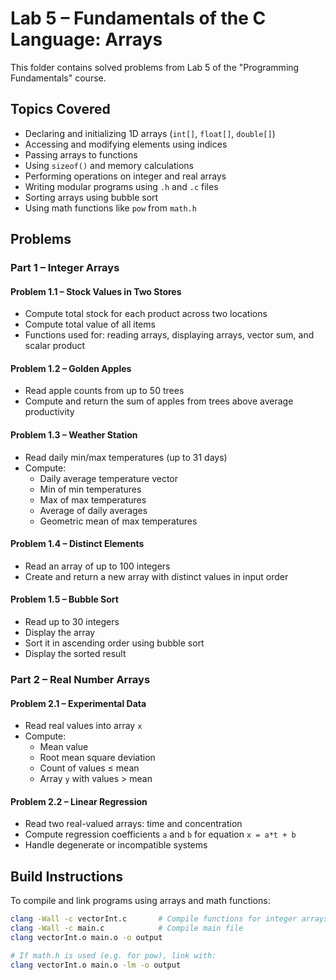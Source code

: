 # Lab 5 – Fundamentals of the C Language: Arrays

This folder contains solved problems from Lab 5 of the "Programming Fundamentals" course.

## Topics Covered

- Declaring and initializing 1D arrays (`int[]`, `float[]`, `double[]`)
- Accessing and modifying elements using indices
- Passing arrays to functions
- Using `sizeof()` and memory calculations
- Performing operations on integer and real arrays
- Writing modular programs using `.h` and `.c` files
- Sorting arrays using bubble sort
- Using math functions like `pow` from `math.h`

## Problems

### Part 1 – Integer Arrays

#### Problem 1.1 – Stock Values in Two Stores
- Compute total stock for each product across two locations
- Compute total value of all items
- Functions used for: reading arrays, displaying arrays, vector sum, and scalar product

#### Problem 1.2 – Golden Apples
- Read apple counts from up to 50 trees
- Compute and return the sum of apples from trees above average productivity

#### Problem 1.3 – Weather Station
- Read daily min/max temperatures (up to 31 days)
- Compute:
  - Daily average temperature vector
  - Min of min temperatures
  - Max of max temperatures
  - Average of daily averages
  - Geometric mean of max temperatures

#### Problem 1.4 – Distinct Elements
- Read an array of up to 100 integers
- Create and return a new array with distinct values in input order

#### Problem 1.5 – Bubble Sort
- Read up to 30 integers
- Display the array
- Sort it in ascending order using bubble sort
- Display the sorted result

### Part 2 – Real Number Arrays

#### Problem 2.1 – Experimental Data
- Read real values into array `x`
- Compute:
  - Mean value
  - Root mean square deviation
  - Count of values ≤ mean
  - Array `y` with values > mean

#### Problem 2.2 – Linear Regression
- Read two real-valued arrays: time and concentration
- Compute regression coefficients `a` and `b` for equation `x = a*t + b`
- Handle degenerate or incompatible systems

## Build Instructions

To compile and link programs using arrays and math functions:

```bash
clang -Wall -c vectorInt.c       # Compile functions for integer arrays
clang -Wall -c main.c            # Compile main file
clang vectorInt.o main.o -o output

# If math.h is used (e.g. for pow), link with:
clang vectorInt.o main.o -lm -o output
